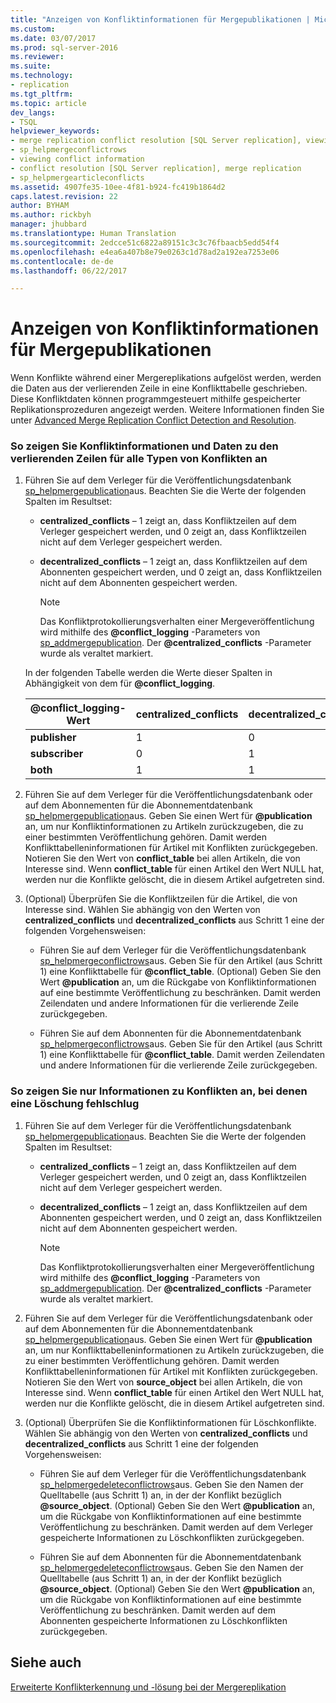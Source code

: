 ```yaml
---
title: "Anzeigen von Konfliktinformationen für Mergepublikationen | Microsoft-Dokumentation"
ms.custom: 
ms.date: 03/07/2017
ms.prod: sql-server-2016
ms.reviewer: 
ms.suite: 
ms.technology:
- replication
ms.tgt_pltfrm: 
ms.topic: article
dev_langs:
- TSQL
helpviewer_keywords:
- merge replication conflict resolution [SQL Server replication], viewing conflicts
- sp_helpmergeconflictrows
- viewing conflict information
- conflict resolution [SQL Server replication], merge replication
- sp_helpmergearticleconflicts
ms.assetid: 4907fe35-10ee-4f81-b924-fc419b1864d2
caps.latest.revision: 22
author: BYHAM
ms.author: rickbyh
manager: jhubbard
ms.translationtype: Human Translation
ms.sourcegitcommit: 2edcce51c6822a89151c3c3c76fbaacb5edd54f4
ms.openlocfilehash: e4ea6a407b8e79e0263c1d78ad2a192ea7253e06
ms.contentlocale: de-de
ms.lasthandoff: 06/22/2017

---
```

# <a name="view-conflict-information-for-merge-publications"></a>Anzeigen von Konfliktinformationen für Mergepublikationen
  Wenn Konflikte während einer Mergereplikations aufgelöst werden, werden die Daten aus der verlierenden Zeile in eine Konflikttabelle geschrieben. Diese Konfliktdaten können programmgesteuert mithilfe gespeicherter Replikationsprozeduren angezeigt werden. Weitere Informationen finden Sie unter [Advanced Merge Replication Conflict Detection and Resolution](../../relational-databases/replication/merge/advanced-merge-replication-conflict-detection-and-resolution.md).  
  
### <a name="to-view-conflict-information-and-losing-row-data-for-all-types-of-conflicts"></a>So zeigen Sie Konfliktinformationen und Daten zu den verlierenden Zeilen für alle Typen von Konflikten an  
  
1.  Führen Sie auf dem Verleger für die Veröffentlichungsdatenbank [sp_helpmergepublication](../../relational-databases/system-stored-procedures/sp-helpmergepublication-transact-sql.md)aus. Beachten Sie die Werte der folgenden Spalten im Resultset:  
  
    -   **centralized_conflicts** &ndash; 1 zeigt an, dass Konfliktzeilen auf dem Verleger gespeichert werden, und 0 zeigt an, dass Konfliktzeilen nicht auf dem Verleger gespeichert werden.  
  
    -   **decentralized_conflicts** &ndash; 1 zeigt an, dass Konfliktzeilen auf dem Abonnenten gespeichert werden, und 0 zeigt an, dass Konfliktzeilen nicht auf dem Abonnenten gespeichert werden.  
  
        > [!NOTE]  
        >  Das Konfliktprotokollierungsverhalten einer Mergeveröffentlichung wird mithilfe des **@conflict_logging** -Parameters von [sp_addmergepublication](../../relational-databases/system-stored-procedures/sp-addmergepublication-transact-sql.md). Der **@centralized_conflicts** -Parameter wurde als veraltet markiert.  
  
     In der folgenden Tabelle werden die Werte dieser Spalten in Abhängigkeit von dem für **@conflict_logging**.  
  
    |@conflict_logging-Wert|centralized_conflicts|decentralized_conflicts|  
    |------------------------------|----------------------------|------------------------------|  
    |**publisher**|1|0|  
    |**subscriber**|0|1|  
    |**both**|1|1|  
  
2.  Führen Sie auf dem Verleger für die Veröffentlichungsdatenbank oder auf dem Abonnementen für die Abonnementdatenbank [sp_helpmergepublication](../../relational-databases/system-stored-procedures/sp-helpmergearticleconflicts-transact-sql.md)aus. Geben Sie einen Wert für **@publication** an, um nur Konfliktinformationen zu Artikeln zurückzugeben, die zu einer bestimmten Veröffentlichung gehören. Damit werden Konflikttabelleninformationen für Artikel mit Konflikten zurückgegeben. Notieren Sie den Wert von **conflict_table** bei allen Artikeln, die von Interesse sind. Wenn **conflict_table** für einen Artikel den Wert NULL hat, werden nur die Konflikte gelöscht, die in diesem Artikel aufgetreten sind.  
  
3.  (Optional) Überprüfen Sie die Konfliktzeilen für die Artikel, die von Interesse sind. Wählen Sie abhängig von den Werten von **centralized_conflicts** und **decentralized_conflicts** aus Schritt 1 eine der folgenden Vorgehensweisen:  
  
    -   Führen Sie auf dem Verleger für die Veröffentlichungsdatenbank [sp_helpmergeconflictrows](../../relational-databases/system-stored-procedures/sp-helpmergeconflictrows-transact-sql.md)aus. Geben Sie für den Artikel (aus Schritt 1) eine Konflikttabelle für **@conflict_table**. (Optional) Geben Sie den Wert **@publication** an, um die Rückgabe von Konfliktinformationen auf eine bestimmte Veröffentlichung zu beschränken. Damit werden Zeilendaten und andere Informationen für die verlierende Zeile zurückgegeben.  
  
    -   Führen Sie auf dem Abonnenten für die Abonnementdatenbank [sp_helpmergeconflictrows](../../relational-databases/system-stored-procedures/sp-helpmergeconflictrows-transact-sql.md)aus. Geben Sie für den Artikel (aus Schritt 1) eine Konflikttabelle für **@conflict_table**. Damit werden Zeilendaten und andere Informationen für die verlierende Zeile zurückgegeben.  
  
### <a name="to-view-information-only-on-conflicts-where-the-delete-failed"></a>So zeigen Sie nur Informationen zu Konflikten an, bei denen eine Löschung fehlschlug  
  
1.  Führen Sie auf dem Verleger für die Veröffentlichungsdatenbank [sp_helpmergepublication](../../relational-databases/system-stored-procedures/sp-helpmergepublication-transact-sql.md)aus. Beachten Sie die Werte der folgenden Spalten im Resultset:  
  
    -   **centralized_conflicts** &ndash; 1 zeigt an, dass Konfliktzeilen auf dem Verleger gespeichert werden, und 0 zeigt an, dass Konfliktzeilen nicht auf dem Verleger gespeichert werden.  
  
    -   **decentralized_conflicts** &ndash; 1 zeigt an, dass Konfliktzeilen auf dem Abonnenten gespeichert werden, und 0 zeigt an, dass Konfliktzeilen nicht auf dem Abonnenten gespeichert werden.  
  
        > [!NOTE]  
        >  Das Konfliktprotokollierungsverhalten einer Mergeveröffentlichung wird mithilfe des **@conflict_logging** -Parameters von [sp_addmergepublication](../../relational-databases/system-stored-procedures/sp-addmergepublication-transact-sql.md). Der **@centralized_conflicts** -Parameter wurde als veraltet markiert.  
  
2.  Führen Sie auf dem Verleger für die Veröffentlichungsdatenbank oder auf dem Abonnementen für die Abonnementdatenbank [sp_helpmergepublication](../../relational-databases/system-stored-procedures/sp-helpmergearticleconflicts-transact-sql.md)aus. Geben Sie einen Wert für **@publication** an, um nur Konflikttabelleninformationen zu Artikeln zurückzugeben, die zu einer bestimmten Veröffentlichung gehören. Damit werden Konflikttabelleninformationen für Artikel mit Konflikten zurückgegeben. Notieren Sie den Wert von **source_object** bei allen Artikeln, die von Interesse sind. Wenn **conflict_table** für einen Artikel den Wert NULL hat, werden nur die Konflikte gelöscht, die in diesem Artikel aufgetreten sind.  
  
3.  (Optional) Überprüfen Sie die Konfliktinformationen für Löschkonflikte. Wählen Sie abhängig von den Werten von **centralized_conflicts** und **decentralized_conflicts** aus Schritt 1 eine der folgenden Vorgehensweisen:  
  
    -   Führen Sie auf dem Verleger für die Veröffentlichungsdatenbank [sp_helpmergedeleteconflictrows](../../relational-databases/system-stored-procedures/sp-helpmergedeleteconflictrows-transact-sql.md)aus. Geben Sie den Namen der Quelltabelle (aus Schritt 1) an, in der der Konflikt bezüglich **@source_object**. (Optional) Geben Sie den Wert **@publication** an, um die Rückgabe von Konfliktinformationen auf eine bestimmte Veröffentlichung zu beschränken. Damit werden auf dem Verleger gespeicherte Informationen zu Löschkonflikten zurückgegeben.  
  
    -   Führen Sie auf dem Abonnenten für die Abonnementdatenbank [sp_helpmergedeleteconflictrows](../../relational-databases/system-stored-procedures/sp-helpmergedeleteconflictrows-transact-sql.md)aus. Geben Sie den Namen der Quelltabelle (aus Schritt 1) an, in der der Konflikt bezüglich **@source_object**. (Optional) Geben Sie den Wert **@publication** an, um die Rückgabe von Konfliktinformationen auf eine bestimmte Veröffentlichung zu beschränken. Damit werden auf dem Abonnenten gespeicherte Informationen zu Löschkonflikten zurückgegeben.  
  
## <a name="see-also"></a>Siehe auch  
 [Erweiterte Konflikterkennung und -lösung bei der Mergereplikation](../../relational-databases/replication/merge/advanced-merge-replication-conflict-detection-and-resolution.md)  
  
  

